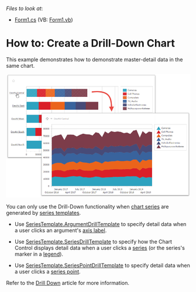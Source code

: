 <!-- default file list -->
*Files to look at*:

* [Form1.cs](./CS/Form1.cs) (VB: [Form1.vb](./VB/Form1.vb))
<!-- default file list end -->
# How to: Create a Drill-Down Chart


This example demonstrates how to demonstrate master-detail data in the same chart.

![](Images/drill-down-chart.png)

You can only use the Drill-Down functionality when [chart series](https://docs.devexpress.com/WindowsForms/6167/controls-and-libraries/chart-control/fundamentals/chart-elements/series) are generated by [series templates](https://docs.devexpress.com/WindowsForms/6562/controls-and-libraries/chart-control/data-processing/data-providing/generate-series-from-a-data-source).

* Use [SeriesTemplate.ArgumentDrillTemplate](https://docs.devexpress.com/CoreLibraries/DevExpress.XtraCharts.SeriesTemplate.ArgumentDrillTemplate) to specify detail data when a user clicks an argument's [axis label](https://docs.devexpress.com/WindowsForms/5804/controls-and-libraries/chart-control/fundamentals/chart-elements/diagram/axes/axis-labels).

* Use [SeriesTemplate.SeriesDrillTemplate](https://docs.devexpress.com/CoreLibraries/DevExpress.XtraCharts.SeriesTemplate.SeriesDrillTemplate) to specify how the Chart Control displays detail data when a user clicks a [series](https://docs.devexpress.com/WindowsForms/6167/controls-and-libraries/chart-control/fundamentals/chart-elements/series) (or the series's marker in a [legend](https://docs.devexpress.com/WindowsForms/5794/controls-and-libraries/chart-control/fundamentals/chart-elements/legends)). 

* Use [SeriesTemplate.SeriesPointDrillTemplate](https://docs.devexpress.com/CoreLibraries/DevExpress.XtraCharts.SeriesTemplate.SeriesPointDrillTemplate) to specify detail data when a user clicks a [series point](https://docs.devexpress.com/WindowsForms/6168/controls-and-libraries/chart-control/fundamentals/chart-elements/series/series-points).

Refer to the [Drill Down](https://docs.devexpress.com/WindowsForms/120658/controls-and-libraries/chart-control/data-processing/data-providing/drill-down) article for more information.